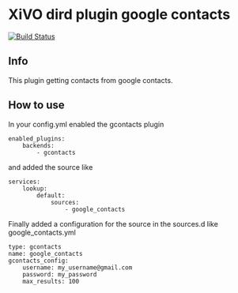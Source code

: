 XiVO dird plugin google contacts
================================

[![Build Status](https://travis-ci.org/sboily/xivo-dird-plugin-backend-google-contacts.png?branch=master)](https://travis-ci.org/sboily/xivo-dird-plugin-backend-google-contacts)


## Info

This plugin getting contacts from google contacts.

## How to use

In your config.yml enabled the gcontacts plugin

    enabled_plugins:
        backends:
            - gcontacts

and added the source like

    services:
        lookup:
            default:
                sources:
                    - google_contacts

Finally added a configuration for the source in the sources.d like google_contacts.yml

    type: gcontacts
    name: google_contacts
    gcontacts_config:
        username: my_username@gmail.com
        password: my_password
        max_results: 100

